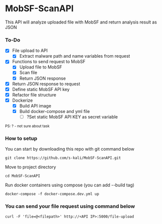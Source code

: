 # MobSF-ScanAPI

This API will analyze uploaded file with MobSF and return analysis result as JSON

### To-Do

- [x] File upload to API
  - [x] Extract malware path and name variables from request 
- [x] Functions to send request to MobSF
  - [x] Upload file to MobSF
  - [x] Scan file
  - [x] Return JSON response
- [x] Return JSON response to request
- [x] Define static MobSF API key
- [x] Refactor file structure
- [x] Dockerize
  - [x] Build API image
  - [x] Build docker-compose and yml file
    - [ ] ?Set static MobSF API KEY as secret variable

<sub>
PS: 
? - not sure about task
</sub>

### How to setup

You can start by downloading this repo with git command below
```
git clone https://github.com/s-kali/MobSF-ScanAPI.git
```
Move to project directory
```
cd MobSF-ScanAPI
```
Run docker containers using compose (you can add --build tag)
```
docker-compose -f docker-compose.dev.yml up
```

### You can send your file request using command below
```
curl -F 'file=@<filepath>' http://<API IP>:5000/file-upload 
```
